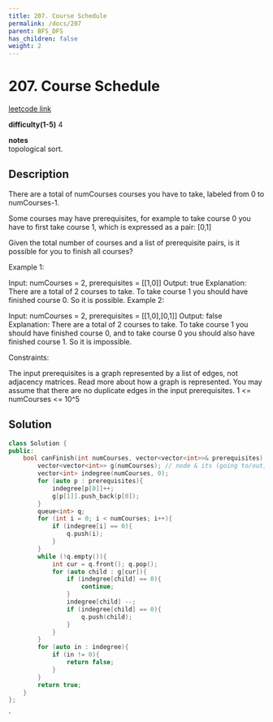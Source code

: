 ```yaml
---
title: 207. Course Schedule
permalink: /docs/207
parent: BFS_DFS
has_children: false
weight: 2
---
```

# 207. Course Schedule
[leetcode link](https://leetcode.com/problems/course-schedule/)

**difficulty(1-5)** 
4

**notes**   
topological sort.

## Description
There are a total of numCourses courses you have to take, labeled from 0 to numCourses-1.

Some courses may have prerequisites, for example to take course 0 you have to first take course 1, which is expressed as a pair: [0,1]

Given the total number of courses and a list of prerequisite pairs, is it possible for you to finish all courses?

 

Example 1:

Input: numCourses = 2, prerequisites = [[1,0]]
Output: true
Explanation: There are a total of 2 courses to take. 
             To take course 1 you should have finished course 0. So it is possible.
Example 2:

Input: numCourses = 2, prerequisites = [[1,0],[0,1]]
Output: false
Explanation: There are a total of 2 courses to take. 
             To take course 1 you should have finished course 0, and to take course 0 you should
             also have finished course 1. So it is impossible.
 

Constraints:

The input prerequisites is a graph represented by a list of edges, not adjacency matrices. Read more about how a graph is represented.
You may assume that there are no duplicate edges in the input prerequisites.
1 <= numCourses <= 10^5

## Solution

```c++
class Solution {
public:
    bool canFinish(int numCourses, vector<vector<int>>& prerequisites) {
        vector<vector<int>> g(numCourses); // node & its (going to/out) neighbors
        vector<int> indegree(numCourses, 0);
        for (auto p : prerequisites){
            indegree[p[0]]++;
            g[p[1]].push_back(p[0]);
        }
        queue<int> q;
        for (int i = 0; i < numCourses; i++){
            if (indegree[i] == 0){
                q.push(i);
            }
        }
        while (!q.empty()){
            int cur = q.front(); q.pop();
            for (auto child : g[cur]){
                if (indegree[child] == 0){
                    continue;
                }
                indegree[child] --;
                if (indegree[child] == 0){
                    q.push(child);
                }
            }
        }
        for (auto in : indegree){
            if (in != 0){
                return false;
            }
        }
        return true;
    }
};
```

<!-- 
Default label
{: .label }

Blue label
{: .label .label-blue }

Stable
{: .label .label-green }

New release
{: .label .label-purple }

Coming soon
{: .label .label-yellow }

Deprecated
{: .label .label-red } -->
`